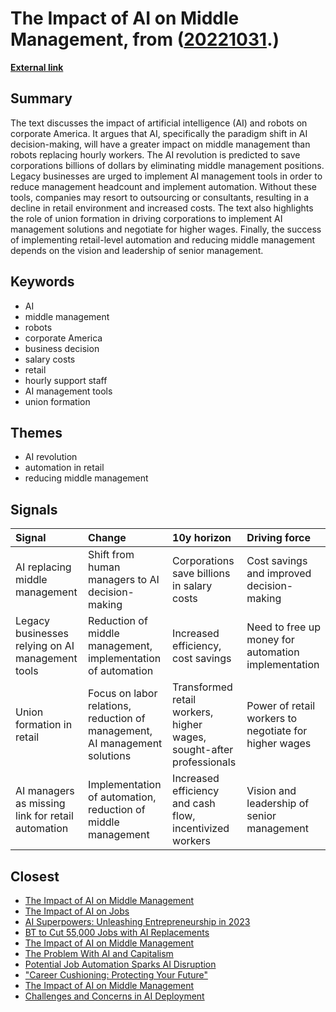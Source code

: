 # __The Impact of AI on Middle Management__, from ([20221031](https://kghosh.substack.com/p/20221031).)

__[External link](https://chatterhead.bearblog.dev/ai-will-replace-middle-management-not-hourly-workers/)__



## Summary

The text discusses the impact of artificial intelligence (AI) and robots on corporate America. It argues that AI, specifically the paradigm shift in AI decision-making, will have a greater impact on middle management than robots replacing hourly workers. The AI revolution is predicted to save corporations billions of dollars by eliminating middle management positions. Legacy businesses are urged to implement AI management tools in order to reduce management headcount and implement automation. Without these tools, companies may resort to outsourcing or consultants, resulting in a decline in retail environment and increased costs. The text also highlights the role of union formation in driving corporations to implement AI management solutions and negotiate for higher wages. Finally, the success of implementing retail-level automation and reducing middle management depends on the vision and leadership of senior management.

## Keywords

* AI
* middle management
* robots
* corporate America
* business decision
* salary costs
* retail
* hourly support staff
* AI management tools
* union formation

## Themes

* AI revolution
* automation in retail
* reducing middle management

## Signals

| Signal                                            | Change                                                                     | 10y horizon                                                          | Driving force                                         |
|:--------------------------------------------------|:---------------------------------------------------------------------------|:---------------------------------------------------------------------|:------------------------------------------------------|
| AI replacing middle management                    | Shift from human managers to AI decision-making                            | Corporations save billions in salary costs                           | Cost savings and improved decision-making             |
| Legacy businesses relying on AI management tools  | Reduction of middle management, implementation of automation               | Increased efficiency, cost savings                                   | Need to free up money for automation implementation   |
| Union formation in retail                         | Focus on labor relations, reduction of management, AI management solutions | Transformed retail workers, higher wages, sought-after professionals | Power of retail workers to negotiate for higher wages |
| AI managers as missing link for retail automation | Implementation of automation, reduction of middle management               | Increased efficiency and cash flow, incentivized workers             | Vision and leadership of senior management            |

## Closest

* [The Impact of AI on Middle Management](95ddb5a9e335a7f5f977a4ff7b1d17e3)
* [The Impact of AI on Jobs](17cff4adea214f71c7a5eed15307b0e7)
* [AI Superpowers: Unleashing Entrepreneurship in 2023](a40580730388900810b4496ff9891dc9)
* [BT to Cut 55,000 Jobs with AI Replacements](da0fa1a06318988fea10c8218d2e8c47)
* [The Impact of AI on Middle Management](95ddb5a9e335a7f5f977a4ff7b1d17e3)
* [The Problem With AI and Capitalism](cc3c2afb44e50f74152fd58c92f5b418)
* [Potential Job Automation Sparks AI Disruption](8bf628f811052831ab699f75caeb0205)
* ["Career Cushioning: Protecting Your Future"](9f6a82373421931ea7e960ae526ff457)
* [The Impact of AI on Middle Management](95ddb5a9e335a7f5f977a4ff7b1d17e3)
* [Challenges and Concerns in AI Deployment](382e9ebc1e518ee49e541da1e6b5f8af)
